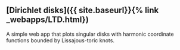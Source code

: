 ## [Dirichlet disks]({{ site.baseurl}}{% link _webapps/LTD.html})

A simple web app that plots singular disks with harmonic coordinate functions bounded by Lissajous-toric knots. 

